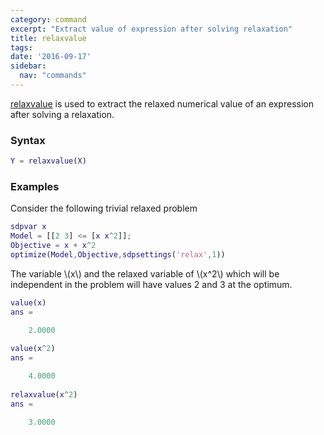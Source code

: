 ```yaml
---
category: command
excerpt: "Extract value of expression after solving relaxation"
title: relaxvalue
tags:
date: '2016-09-17'
sidebar:
  nav: "commands"
---
```


[relaxvalue](/command/relaxvalue) is used to extract the relaxed numerical value of an expression after solving a relaxation.

### Syntax

````matlab
Y = relaxvalue(X)
````

### Examples

Consider the following trivial relaxed problem


````matlab
sdpvar x
Model = [[2 3] <= [x x^2]];
Objective = x + x^2
optimize(Model,Objective,sdpsettings('relax',1))
````

The variable \\(x\\) and the relaxed variable of \\(x^2\\) which will be independent in the problem will have values 2 and 3 at the optimum.

````matlab
value(x)
ans =

    2.0000
    
value(x^2)
ans =

    4.0000
    
relaxvalue(x^2)
ans =

    3.0000
    
````

